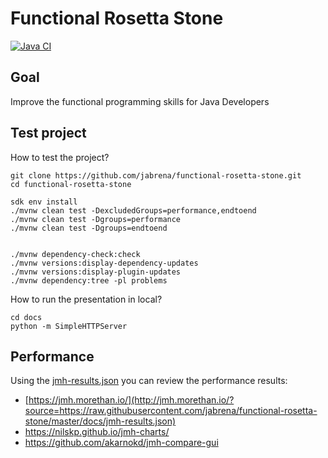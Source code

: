 # Functional Rosetta Stone

[![Java CI](https://github.com/jabrena/functional-rosetta-stone/actions/workflows/maven.yml/badge.svg)](https://github.com/jabrena/functional-rosetta-stone/actions/workflows/maven.yml)

## Goal

Improve the functional programming skills for Java Developers

## Test project

How to test the project?

```
git clone https://github.com/jabrena/functional-rosetta-stone.git
cd functional-rosetta-stone

sdk env install
./mvnw clean test -DexcludedGroups=performance,endtoend
./mvnw clean test -Dgroups=performance
./mvnw clean test -Dgroups=endtoend


./mvnw dependency-check:check
./mvnw versions:display-dependency-updates
./mvnw versions:display-plugin-updates
./mvnw dependency:tree -pl problems 
```

How to run the presentation in local?

```
cd docs
python -m SimpleHTTPServer
```

## Performance

Using the [jmh-results.json](https://github.com/jabrena/functional-rosetta-stone/blob/master/docs/jmh-results.json) 
you can review the performance results: 

- [https://jmh.morethan.io/](http://jmh.morethan.io/?source=https://raw.githubusercontent.com/jabrena/functional-rosetta-stone/master/docs/jmh-results.json)
- https://nilskp.github.io/jmh-charts/
- https://github.com/akarnokd/jmh-compare-gui


